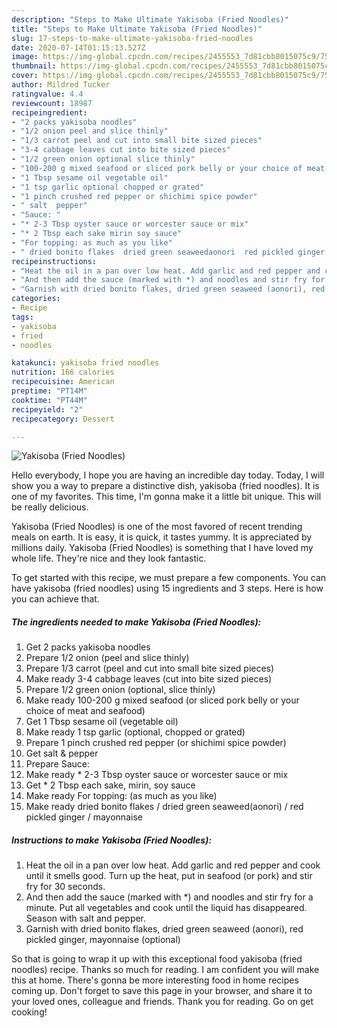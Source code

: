 ```yaml
---
description: "Steps to Make Ultimate Yakisoba (Fried Noodles)"
title: "Steps to Make Ultimate Yakisoba (Fried Noodles)"
slug: 17-steps-to-make-ultimate-yakisoba-fried-noodles
date: 2020-07-14T01:15:13.527Z
image: https://img-global.cpcdn.com/recipes/2455553_7d81cbb8015075c9/751x532cq70/yakisoba-fried-noodles-recipe-main-photo.jpg
thumbnail: https://img-global.cpcdn.com/recipes/2455553_7d81cbb8015075c9/751x532cq70/yakisoba-fried-noodles-recipe-main-photo.jpg
cover: https://img-global.cpcdn.com/recipes/2455553_7d81cbb8015075c9/751x532cq70/yakisoba-fried-noodles-recipe-main-photo.jpg
author: Mildred Tucker
ratingvalue: 4.4
reviewcount: 18987
recipeingredient:
- "2 packs yakisoba noodles"
- "1/2 onion peel and slice thinly"
- "1/3 carrot peel and cut into small bite sized pieces"
- "3-4 cabbage leaves cut into bite sized pieces"
- "1/2 green onion optional slice thinly"
- "100-200 g mixed seafood or sliced pork belly or your choice of meat and seafood"
- "1 Tbsp sesame oil vegetable oil"
- "1 tsp garlic optional chopped or grated"
- "1 pinch crushed red pepper or shichimi spice powder"
- " salt  pepper"
- "Sauce: "
- "* 2-3 Tbsp oyster sauce or worcester sauce or mix"
- "* 2 Tbsp each sake mirin soy sauce"
- "For topping: as much as you like"
- " dried bonito flakes  dried green seaweedaonori  red pickled ginger  mayonnaise"
recipeinstructions:
- "Heat the oil in a pan over low heat. Add garlic and red pepper and cook until it smells good. Turn up the heat, put in seafood (or pork) and stir fry for 30 seconds."
- "And then add the sauce (marked with *) and noodles and stir fry for a minute. Put all vegetables and cook until the liquid has disappeared. Season with salt and pepper."
- "Garnish with dried bonito flakes, dried green seaweed (aonori), red pickled ginger, mayonnaise (optional)"
categories:
- Recipe
tags:
- yakisoba
- fried
- noodles

katakunci: yakisoba fried noodles 
nutrition: 166 calories
recipecuisine: American
preptime: "PT14M"
cooktime: "PT44M"
recipeyield: "2"
recipecategory: Dessert

---
```



![Yakisoba (Fried Noodles)](https://img-global.cpcdn.com/recipes/2455553_7d81cbb8015075c9/751x532cq70/yakisoba-fried-noodles-recipe-main-photo.jpg)

Hello everybody, I hope you are having an incredible day today. Today, I will show you a way to prepare a distinctive dish, yakisoba (fried noodles). It is one of my favorites. This time, I'm gonna make it a little bit unique. This will be really delicious.



Yakisoba (Fried Noodles) is one of the most favored of recent trending meals on earth. It is easy, it is quick, it tastes yummy. It is appreciated by millions daily. Yakisoba (Fried Noodles) is something that I have loved my whole life. They're nice and they look fantastic.


To get started with this recipe, we must prepare a few components. You can have yakisoba (fried noodles) using 15 ingredients and 3 steps. Here is how you can achieve that.

<!--inarticleads1-->

##### The ingredients needed to make Yakisoba (Fried Noodles):

1. Get 2 packs yakisoba noodles
1. Prepare 1/2 onion (peel and slice thinly)
1. Prepare 1/3 carrot (peel and cut into small bite sized pieces)
1. Make ready 3-4 cabbage leaves (cut into bite sized pieces)
1. Prepare 1/2 green onion (optional, slice thinly)
1. Make ready 100-200 g mixed seafood (or sliced pork belly or your choice of meat and seafood)
1. Get 1 Tbsp sesame oil (vegetable oil)
1. Make ready 1 tsp garlic (optional, chopped or grated)
1. Prepare 1 pinch crushed red pepper (or shichimi spice powder)
1. Get  salt &amp; pepper
1. Prepare Sauce: 
1. Make ready * 2-3 Tbsp oyster sauce or worcester sauce or mix
1. Get * 2 Tbsp each sake, mirin, soy sauce
1. Make ready For topping: (as much as you like)
1. Make ready  dried bonito flakes / dried green seaweed(aonori) / red pickled ginger / mayonnaise




<!--inarticleads2-->

##### Instructions to make Yakisoba (Fried Noodles):

1. Heat the oil in a pan over low heat. Add garlic and red pepper and cook until it smells good. Turn up the heat, put in seafood (or pork) and stir fry for 30 seconds.
1. And then add the sauce (marked with *) and noodles and stir fry for a minute. Put all vegetables and cook until the liquid has disappeared. Season with salt and pepper.
1. Garnish with dried bonito flakes, dried green seaweed (aonori), red pickled ginger, mayonnaise (optional)




So that is going to wrap it up with this exceptional food yakisoba (fried noodles) recipe. Thanks so much for reading. I am confident you will make this at home. There's gonna be more interesting food in home recipes coming up. Don't forget to save this page in your browser, and share it to your loved ones, colleague and friends. Thank you for reading. Go on get cooking!

